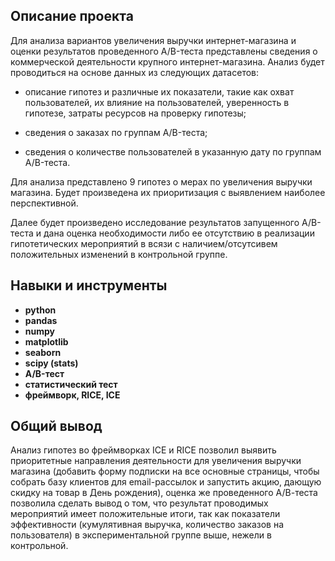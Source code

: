 ## Описание проекта
Для анализа вариантов увеличения выручки интернет-магазина и оценки результатов проведенного A/B-теста представлены сведения о коммерческой деятельности крупного интернет-магазина. Анализ будет проводиться на основе данных из следующих датасетов:

- описание гипотез и различные их показатели, такие как охват пользователей, их влияние на пользователей, уверенность в гипотезе, затраты ресурсов на проверку гипотезы;

- сведения о заказах по группам A/B-теста;

- сведения о количестве пользователей в указанную дату по группам A/B-теста.

Для анализа представлено 9 гипотез о мерах по увеличения выручки магазина. Будет произведена их приоритизация с выявлением наиболее перспективной.

Далее будет произведено исследование результатов запущенного A/B-теста и дана оценка необходимости либо ее отсутствию в реализации гипотетических мероприятий в всязи с наличием/отсутсивем положительных изменений в контрольной группе.

## Навыки и инструменты

- **python**
- **pandas**
- **numpy**
- **matplotlib**
- **seaborn**
- **scipy (stats)**
- **A/B-тест**
- **статистический тест**
- **фреймворк, RICE, ICE**

## Общий вывод

Анализ гипотез во фреймворках ICE и RICE позволил выявить приоритетные направления деятельности для увеличения выручки магазина (добавить форму подписки на все основные страницы, чтобы собрать базу клиентов для email-рассылок и запустить акцию, дающую скидку на товар в День рождения), оценка же проведенного А/В-теста позволила сделать вывод о том, что результат проводимых мероприятий имеет положительные итоги, так как показатели эффективности (кумулятивная выручка, количество заказов на пользователя) в экспериментальной группе выше, нежели в контрольной. 

